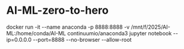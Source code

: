 # AI-ML-zero-to-hero

docker run -it --name anaconda -p 8888:8888 -v /mnt/f/2025/AI-ML:/home/conda/AI-ML continuumio/anaconda3 jupyter notebook --ip=0.0.0.0 --port=8888 --no-browser --allow-root